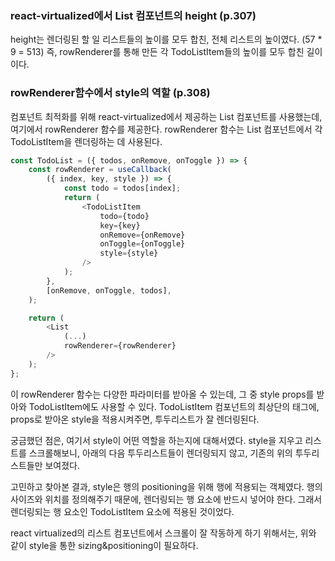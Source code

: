 ### react-virtualized에서 List 컴포넌트의 height (p.307)
height는 렌더링된 할 일 리스트들의 높이를 모두 합친, 전체 리스트의 높이였다. (57 * 9 = 513) 
즉, rowRenderer를 통해 만든 각 TodoListItem들의 높이를 모두 합친 길이이다. 


### rowRenderer함수에서 style의 역할 (p.308)
컴포넌트 최적화를 위해 react-virtualized에서 제공하는 List 컴포넌트를 사용했는데, 여기에서 rowRenderer 함수를 제공한다. rowRenderer 함수는 List 컴포넌트에서 각 TodoListItem을 렌더링하는 데 사용된다.

```javascript
const TodoList = ({ todos, onRemove, onToggle }) => {
	const rowRenderer = useCallback(
		({ index, key, style }) => {
			const todo = todos[index];
			return (
				<TodoListItem
					todo={todo}
					key={key}
					onRemove={onRemove}
					onToggle={onToggle}
					style={style}
				/>
			);
		},
		[onRemove, onToggle, todos],
	);

	return (
		<List
			(...)
			rowRenderer={rowRenderer}
		/>
	);
};
```
이 rowRenderer 함수는 다양한 파라미터를 받아올 수 있는데, 그 중 style props를 받아와 TodoListItem에도 사용할 수 있다. TodoListItem 컴포넌트의 최상단의 태그에, props로 받아온 style을 적용시켜주면, 투두리스트가 잘 렌더링된다.

궁금했던 점은, 여기서 style이 어떤 역할을 하는지에 대해서였다. style을 지우고 리스트를 스크롤해보니, 아래의 다음 투두리스트들이 렌더링되지 않고, 기존의 위의 투두리스트들만 보여졌다.

고민하고 찾아본 결과, style은 행의 positioning을 위해 행에 적용되는 객체였다. 행의 사이즈와 위치를 정의해주기 때문에, 렌더링되는 행 요소에 반드시 넣어야 한다. 그래서 렌더링되는 행 요소인 TodoListItem 요소에 적용된 것이었다.

react virtualized의 리스트 컴포넌트에서 스크롤이 잘 작동하게 하기 위해서는, 위와 같이 style을 통한 sizing&positioning이 필요하다. 

